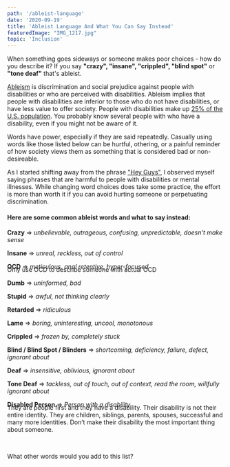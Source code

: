 ```yaml
---
path: '/ableist-language'
date: '2020-09-19'
title: 'Ableist Language And What You Can Say Instead'
featuredImage: "IMG_1217.jpg"
topic: 'Inclusion'
---
```


When something goes sideways or someone makes poor choices - how do you describe it?  If you say **"crazy", "insane", "crippled", "blind spot"** or **"tone deaf"** that's ableist.

[Ableism](https://en.wikipedia.org/wiki/Ableism) is discrimination and social prejudice against people with disabilities or who are perceived with disabilities.  Ableism implies that people with disabilities are inferior to those who do not have disabilities, or have less value to offer society.  People with disabilities make up [25% of the U.S. population](https://www.cdc.gov/media/releases/2018/p0816-disability.html).  You probably know several people with who have a disability, even if you might not be aware of it.

Words have power, especially if they are said repeatedly.  Casually using words like those listed below can be hurtful, othering, or a painful reminder of how society views them as something that is considered bad or non-desireable.

As I started shifting away from the phrase ["Hey Guys"](/inclusive-ways-to-say-hey-guys), I observed myself saying phrases that are harmful to people with disabilities or mental illnesses.  While changing word choices does take some practice, the effort is more than worth it if you can avoid hurting someone or perpetuating discrimination.

#### Here are some common ableist words and what to say instead:

**Crazy** => *unbelievable, outrageous, confusing, unpredictable, doesn't make sense*

**Insane** => *unreal, reckless, out of control*

**OCD** => *meticulous, anal retentive, hyper-focused*
<p style="margin-top: -24px;">Only use OCD to describe someone with actual OCD</p>

**Dumb** => *uninformed, bad*

**Stupid** => *awful, not thinking clearly*

**Retarded** => *ridiculous*

**Lame** => *boring, uninteresting, uncool, monotonous*

**Crippled** => *frozen by, completely stuck*

**Blind / Blind Spot / Blinders** => *shortcoming, deficiency, failure, defect, ignorant about*

**Deaf** => *insensitive, oblivious, ignorant about*

**Tone Deaf** => *tackless, out of touch, out of context, read the room, willfully ignorant about*


**Disabled Person** => *Person with a disability*
<p style="margin-top: -24px;">They are people first and they have a disability.  Their disability is not their entire identity.  They are children, siblings, parents, spouses, successful and many more identities.  Don’t make their disability the most important thing about someone. </p>

<br />

What other words would you add to this list?